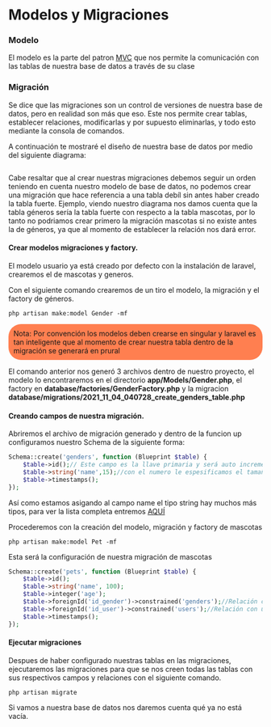 # Modelos y Migraciones

### Modelo
El modelo es la parte del patron [MVC](https://www.adaweb.es/modelo-vista-controlador-mvc-php/) que nos permite la comunicación con las tablas de nuestra base de datos a través de su clase

### Migración
Se dice que las migraciones son un control de versiones de nuestra base de datos, pero en realidad son más que eso. Este nos permite crear tablas, establecer relaciones, modificarlas y por supuesto eliminarlas, y todo esto mediante la consola de comandos.

A continuación te mostraré el diseño de nuestra base de datos por medio del siguiente diagrama:

<img style="width:400px" :src="$withBase('/img/diagrama.png')">

Cabe resaltar que al crear nuestras migraciones debemos seguir un orden teniendo en cuenta nuestro modelo de base de datos, no podemos crear una migración que hace referencia a una tabla debíl sin antes haber creado la tabla fuerte. Ejemplo, viendo nuestro diagrama nos damos cuenta que la tabla géneros sería la tabla fuerte con respecto a la tabla mascotas, por lo tanto no podriamos crear primero la migración mascotas si no existe antes la de géneros, ya que al momento de establecer la relación nos dará error.

#### Crear modelos migraciones y factory.
El modelo usuario ya está creado por defecto con la instalación de laravel, crearemos el de mascotas y generos.

Con el siguiente comando crearemos de un tiro el modelo, la migración y el factory de géneros.

```
php artisan make:model Gender -mf
```
<p style="background-color: coral; border-radius: 25px; padding:10px">Nota: Por convención los modelos deben crearse en singular y laravel es tan inteligente que al momento de crear nuestra tabla dentro de la migración se generará en prural</p>

El comando anterior nos generó 3 archivos dentro de nuestro proyecto, el modelo lo encontraremos en el directorio <b>app/Models/Gender.php</b>, el factory en <b>database/factories/GenderFactory.php</b> y la migracion <b>database/migrations/2021_11_04_040728_create_genders_table.php</b>

#### Creando campos de nuestra migración.
Abriremos el archivo de migración generado y dentro de la funcion up configuramos nuestro Schema de la siguiente forma:
```php
Schema::create('genders', function (Blueprint $table) {
    $table->id();// Este campo es la llave primaria y será auto incrementable
    $table->string('name',15);//con el numero le espesificamos el tamaño del campo
    $table->timestamps();
});
```
Así como estamos asigando al campo name el tipo string hay muchos más tipos, para ver la lista completa entremos [AQUÍ](https://laravel.com/docs/8.x/migrations#available-column-types)

Procederemos con la creación del modelo, migración y factory de mascotas

```
php artisan make:model Pet -mf
```
Esta será la configuración de nuestra migración de mascotas
```php
Schema::create('pets', function (Blueprint $table) {
    $table->id();
    $table->string('name', 100);
    $table->integer('age');
    $table->foreignId('id_gender')->constrained('genders');//Relación con géneros
    $table->foreignId('id_user')->constrained('users');//Relación con usuarios
    $table->timestamps();
});

```
#### Ejecutar migraciones
Despues de haber configurado nuestras tablas en las migraciones, ejecutaremos las migraciones para que se nos creen todas las tablas con sus respectivos campos y relaciones con el siguiente comando.
```
php artisan migrate
```
Si vamos a nuestra base de datos nos daremos cuenta qué ya no está vacía.